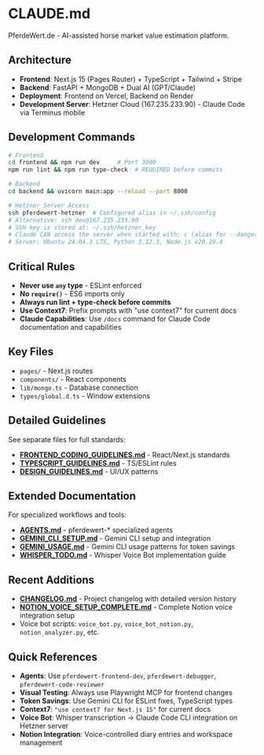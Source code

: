 # CLAUDE.md

PferdeWert.de - AI-assisted horse market value estimation platform.

## Architecture
- **Frontend**: Next.js 15 (Pages Router) + TypeScript + Tailwind + Stripe
- **Backend**: FastAPI + MongoDB + Dual AI (GPT/Claude)
- **Deployment**: Frontend on Vercel, Backend on Render
- **Development Server**: Hetzner Cloud (167.235.233.90) - Claude Code via Terminus mobile

## Development Commands
```bash
# Frontend
cd frontend && npm run dev     # Port 3000
npm run lint && npm run type-check  # REQUIRED before commits

# Backend  
cd backend && uvicorn main:app --reload --port 8000

# Hetzner Server Access
ssh pferdewert-hetzner  # Configured alias in ~/.ssh/config
# Alternative: ssh dev@167.235.233.90
# SSH key is stored at: ~/.ssh/hetzner_key
# Claude CAN access the server when started with: c (alias for --dangerous-allow-all-permissions)
# Server: Ubuntu 24.04.3 LTS, Python 3.12.3, Node.js v20.19.4
```

## Critical Rules
- **Never use `any` type** - ESLint enforced
- **No `require()`** - ES6 imports only
- **Always run lint + type-check before commits**
- **Use Context7**: Prefix prompts with "use context7" for current docs
- **Claude Capabilities**: Use `/docs` command for Claude Code documentation and capabilities

## Key Files
- `pages/` - Next.js routes
- `components/` - React components  
- `lib/mongo.ts` - Database connection
- `types/global.d.ts` - Window extensions

## Detailed Guidelines
See separate files for full standards:
- **[FRONTEND_CODING_GUIDELINES.md](./FRONTEND_CODING_GUIDELINES.md)** - React/Next.js standards
- **[TYPESCRIPT_GUIDELINES.md](./TYPESCRIPT_GUIDELINES.md)** - TS/ESLint rules  
- **[DESIGN_GUIDELINES.md](./DESIGN_GUIDELINES.md)** - UI/UX patterns

## Extended Documentation
For specialized workflows and tools:
- **[AGENTS.md](./AGENTS.md)** - pferdewert-* specialized agents
- **[GEMINI_CLI_SETUP.md](./GEMINI_CLI_SETUP.md)** - Gemini CLI setup and integration
- **[GEMINI_USAGE.md](./GEMINI_USAGE.md)** - Gemini CLI usage patterns for token savings
- **[WHISPER_TODO.md](./WHISPER_TODO.md)** - Whisper Voice Bot implementation guide

## Recent Additions
- **[CHANGELOG.md](./CHANGELOG.md)** - Project changelog with detailed version history
- **[NOTION_VOICE_SETUP_COMPLETE.md](./NOTION_VOICE_SETUP_COMPLETE.md)** - Complete Notion voice integration setup
- Voice bot scripts: `voice_bot.py`, `voice_bot_notion.py`, `notion_analyzer.py`, etc.

## Quick References
- **Agents**: Use `pferdewert-frontend-dev`, `pferdewert-debugger`, `pferdewert-code-reviewer`
- **Visual Testing**: Always use Playwright MCP for frontend changes
- **Token Savings**: Use Gemini CLI for ESLint fixes, TypeScript types
- **Context7**: `"use context7 for Next.js 15"` for current docs
- **Voice Bot**: Whisper transcription → Claude Code CLI integration on Hetzner server
- **Notion Integration**: Voice-controlled diary entries and workspace management